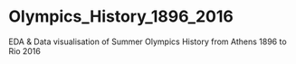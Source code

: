 # Olympics_History_1896_2016
EDA &amp; Data visualisation of Summer Olympics History from Athens 1896 to Rio 2016

